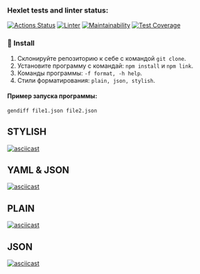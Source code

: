 ### Hexlet tests and linter status:
[![Actions Status](https://github.com/korpeev/frontend-project-lvl2/workflows/hexlet-check/badge.svg)](https://github.com/korpeev/frontend-project-lvl2/actions)
[![Linter](https://github.com/korpeev/frontend-project-lvl2/actions/workflows/linter.yaml/badge.svg)](https://github.com/korpeev/frontend-project-lvl2/actions/workflows/linter.yaml)
[![Maintainability](https://api.codeclimate.com/v1/badges/5adb3d685447457c8fc9/maintainability)](https://codeclimate.com/github/korpeev/frontend-project-lvl2/maintainability)
[![Test Coverage](https://api.codeclimate.com/v1/badges/5adb3d685447457c8fc9/test_coverage)](https://codeclimate.com/github/korpeev/frontend-project-lvl2/test_coverage)

### :wrench: Install
 1.  Склонируйте репозиторию к себе с командой `git clone`.
 2.  Установите программу с командай: `npm install` и `npm link`.
 3.  Команды программы: `-f format, -h help`.
 4.  Стили форматирования: `plain, json, stylish`.
#### Пример запуска программы:
```
gendiff file1.json file2.json
```
## STYLISH
[![asciicast](https://asciinema.org/a/CdKEpxtg7edFmWl4PfZqnPFqU.svg)](https://asciinema.org/a/CdKEpxtg7edFmWl4PfZqnPFqU)
## YAML & JSON
[![asciicast](https://asciinema.org/a/UxPZ3mL8Ir37xoJ11DveN0u2t.svg)](https://asciinema.org/a/UxPZ3mL8Ir37xoJ11DveN0u2t)

## PLAIN 
[![asciicast](https://asciinema.org/a/lpkuEEkB2GpJ9BV8YOl3XJec7.svg)](https://asciinema.org/a/lpkuEEkB2GpJ9BV8YOl3XJec7)

## JSON
[![asciicast](https://asciinema.org/a/M3r35jLhHeWr7OM2L8Gt1nLxa.svg)](https://asciinema.org/a/M3r35jLhHeWr7OM2L8Gt1nLxa)
